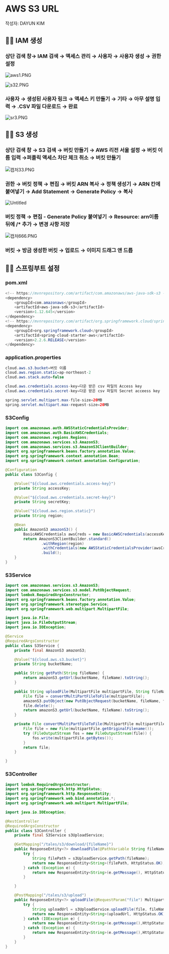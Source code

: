 # AWS S3 URL

작성자: DAYUN KIM

## 👩‍💻 IAM 생성

### 상단 검색 창→ IAM 검색 → 액세스 관리 → 사용자 → 사용자 생성 → 권한 설정

![aws1.PNG](AWS%20S3%20URL%207cf146fdf65f4e61a4992293cfdc4010/aws1.png)

![s32.PNG](AWS%20S3%20URL%207cf146fdf65f4e61a4992293cfdc4010/s32.png)

### 사용자 → 생성된 사용자 링크 → 액세스 키 만들기 → 기타 → 아무 설명 입력 → .CSV 파일 다운로드 → 완료

![sr3.PNG](AWS%20S3%20URL%207cf146fdf65f4e61a4992293cfdc4010/sr3.png)

## 👩‍💻 S3 생성

### 상단 검색 창 → S3 검색 → 버킷 만들기 → AWS 리전 서울 설정 → 버킷 이름 입력 →퍼플릭 액세스 차단 체크 취소 → 버킷 만들기

![캡처33.PNG](AWS%20S3%20URL%207cf146fdf65f4e61a4992293cfdc4010/%25EC%25BA%25A1%25EC%25B2%259833.png)

### 권한 → 버킷 정책 → 편집 → 버킷 ARN 복사 → 정책 생성기 → ARN 칸에 붙여넣기 → Add Statement → Generate Policy → 복사

![Untitled](AWS%20S3%20URL%207cf146fdf65f4e61a4992293cfdc4010/Untitled.png)

### 버킷 정책 → 편집 - Generate Policy 붙여넣기 → Resource: arn이름 뒤에 /* 추가 → 변경 사항 저장

![캡처666.PNG](AWS%20S3%20URL%207cf146fdf65f4e61a4992293cfdc4010/%25EC%25BA%25A1%25EC%25B2%2598666.png)

### 버킷 → 방금 생성한 버킷 → 업로드 → 이미지 드래그 앤 드롭

## 👩‍💻 스프링부트 설정

### pom.xml

```java
<!-- https://mvnrepository.com/artifact/com.amazonaws/aws-java-sdk-s3 -->
<dependency>
	<groupId>com.amazonaws</groupId>
	<artifactId>aws-java-sdk-s3</artifactId>
	<version>1.12.645</version>
</dependency>
<!-- https://mvnrepository.com/artifact/org.springframework.cloud/spring-cloud-starter-aws -->
<dependency>
	<groupId>org.springframework.cloud</groupId>
	<artifactId>spring-cloud-starter-aws</artifactId>
	<version>2.2.6.RELEASE</version>
</dependency>
```

### application.properties

```java
cloud.aws.s3.bucket=버킷 이름
cloud.aws.region.static=ap-northeast-2
cloud.aws.stack.auto=false

cloud.aws.credentials.access-key=다운 받은 csv 파일의 Access key
cloud.aws.credentials.secret-key=다운 받은 csv 파일의 Secret acceess key

spring.servlet.multipart.max-file-size=20MB
spring.servlet.multipart.max-request-size=20MB
```

### S3Config

```java
import com.amazonaws.auth.AWSStaticCredentialsProvider;
import com.amazonaws.auth.BasicAWSCredentials;
import com.amazonaws.regions.Regions;
import com.amazonaws.services.s3.AmazonS3;
import com.amazonaws.services.s3.AmazonS3ClientBuilder;
import org.springframework.beans.factory.annotation.Value;
import org.springframework.context.annotation.Bean;
import org.springframework.context.annotation.Configuration;

@Configuration
public class S3Config {

    @Value("${cloud.aws.credentials.access-key}")
    private String accessKey;

    @Value("${cloud.aws.credentials.secret-key}")
    private String secretKey;

    @Value("${cloud.aws.region.static}")
    private String region;

    @Bean
    public AmazonS3 amazonS3() {
        BasicAWSCredentials awsCreds = new BasicAWSCredentials(accessKey, secretKey);
        return AmazonS3ClientBuilder.standard()
                .withRegion(region)
                .withCredentials(new AWSStaticCredentialsProvider(awsCreds))
                .build();
    }
}
```

### S3Service

```java
import com.amazonaws.services.s3.AmazonS3;
import com.amazonaws.services.s3.model.PutObjectRequest;
import lombok.RequiredArgsConstructor;
import org.springframework.beans.factory.annotation.Value;
import org.springframework.stereotype.Service;
import org.springframework.web.multipart.MultipartFile;

import java.io.File;
import java.io.FileOutputStream;
import java.io.IOException;

@Service
@RequiredArgsConstructor
public class S3Service {
    private final AmazonS3 amazonS3;

    @Value("${cloud.aws.s3.bucket}")
    private String bucketName;

    public String getPath(String fileName) {
        return amazonS3.getUrl(bucketName, fileName).toString();
    }

    public String uploadFile(MultipartFile multipartFile, String fileName) throws IOException {
        File file = convertMultiPartFileToFile(multipartFile);
        amazonS3.putObject(new PutObjectRequest(bucketName, fileName, file));
        file.delete();
        return amazonS3.getUrl(bucketName, fileName).toString();
    }

    private File convertMultiPartFileToFile(MultipartFile multipartFile) throws IOException {
        File file = new File(multipartFile.getOriginalFilename());
        try (FileOutputStream fos = new FileOutputStream(file)) {
            fos.write(multipartFile.getBytes());
        }
        return file;
    }

}
```

### S3Controller

```java
import lombok.RequiredArgsConstructor;
import org.springframework.http.HttpStatus;
import org.springframework.http.ResponseEntity;
import org.springframework.web.bind.annotation.*;
import org.springframework.web.multipart.MultipartFile;

import java.io.IOException;

@RestController
@RequiredArgsConstructor
public class S3Controller {
    private final S3Service s3UploadService;

    @GetMapping("/tales/s3/download/{fileName}")
    public ResponseEntity<?> downloadFile(@PathVariable String fileName) {
        try {
            String filePath = s3UploadService.getPath(fileName);
            return new ResponseEntity<String>(filePath, HttpStatus.OK);
        } catch (Exception e) {
            return new ResponseEntity<String>(e.getMessage(), HttpStatus.INTERNAL_SERVER_ERROR);
        }

    }

    @PostMapping("/tales/s3/upload")
    public ResponseEntity<?> uploadFile(@RequestParam("file") MultipartFile file, @RequestParam("fileName") String fileName) {
        try {
            String uploadUrl = s3UploadService.uploadFile(file, fileName);
            return new ResponseEntity<String>(uploadUrl, HttpStatus.OK);
        } catch (IOException e) {
            return new ResponseEntity<String>(e.getMessage(),HttpStatus.INTERNAL_SERVER_ERROR);
        } catch (Exception e) {
            return new ResponseEntity<String>(e.getMessage(),HttpStatus.INTERNAL_SERVER_ERROR);
        }
    }
}
```